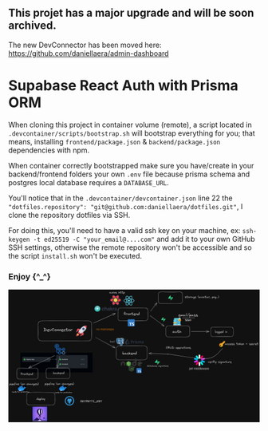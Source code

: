 ## This projet has a major upgrade and will be soon archived.

The new DevConnector has been moved here: https://github.com/daniellaera/admin-dashboard

# Supabase React Auth with Prisma ORM

When cloning this project in container volume (remote), a script located in `.devcontainer/scripts/bootstrap.sh` will bootstrap everything for you; that means, installing `frontend/package.json` & `backend/package.json` dependencies with npm.

When container correctly bootstrapped make sure you have/create in your backend/frontend folders your own `.env` file because prisma schema and postgres local database requires a `DATABASE_URL`.

You'll notice that in the `.devcontainer/devcontainer.json` line 22 the `"dotfiles.repository": "git@github.com:daniellaera/dotfiles.git"`, I clone the repository dotfiles via SSH.

For doing this, you'll need to have a valid ssh key on your machine, ex: `ssh-keygen -t ed25519 -C "your_email@....com"` and add it to your own GitHub SSH settings, otherwise the remote repository won't be accessible and so the script `install.sh` won't be executed.

### Enjoy {^_^}

![Alt text](/thumbnail.png?raw=true "Optional Title")
